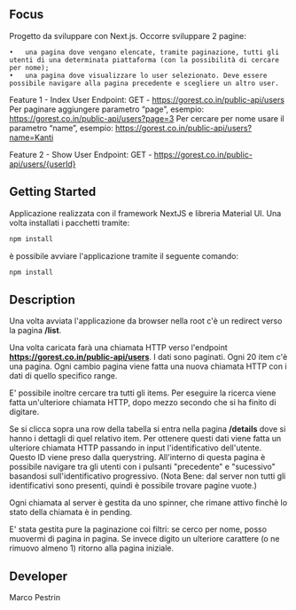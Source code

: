 ## Focus
Progetto da sviluppare con Next.js.
Occorre sviluppare 2 pagine: 

	•   una pagina dove vengano elencate, tramite paginazione, tutti gli utenti di una determinata piattaforma (con la possibilità di cercare per nome);
	•	una pagina dove visualizzare lo user selezionato. Deve essere possibile navigare alla pagina precedente e scegliere un altro user.

Feature 1 - Index User
Endpoint: GET - https://gorest.co.in/public-api/users Per paginare aggiungere parametro “page”, esempio: https://gorest.co.in/public-api/users?page=3
Per cercare per nome usare il parametro “name”, esempio: https://gorest.co.in/public-api/users?name=Kanti

Feature 2 - Show User
Endpoint: GET - https://gorest.co.in/public-api/users/{userId}
## Getting Started

Applicazione realizzata con il framework NextJS e libreria Material UI.
Una volta installati i pacchetti tramite:
```bash
npm install
```
è possibile avviare l'applicazione tramite il seguente comando:
```bash
npm install
```

## Description

Una volta avviata l'applicazione da browser nella root c'è un redirect verso la pagina **/list**.

Una volta caricata farà una chiamata HTTP verso l'endpoint **https://gorest.co.in/public-api/users**. I dati sono paginati. Ogni 20 item c'è una pagina. Ogni cambio pagina viene fatta una nuova chiamata HTTP con i dati di quello specifico range.

E' possibile inoltre cercare tra tutti gli items. Per eseguire la ricerca viene fatta un'ulteriore chiamata HTTP, dopo mezzo secondo che si ha finito di digitare.

Se si clicca sopra una row della tabella si entra nella pagina **/details** dove si hanno i dettagli di quel relativo item. Per ottenere questi dati viene fatta un ulteriore chiamata HTTP passando in input l'identificativo dell'utente. Questo ID viene preso dalla querystring. All'interno di questa pagina è possibile navigare tra gli utenti con i pulsanti "precedente" e "sucessivo" basandosi sull'identificativo progressivo. 
(Nota Bene: dal server non tutti gli identificativi sono presenti, quindi è possibile trovare pagine vuote.)

Ogni chiamata al server è gestita da uno spinner, che rimane attivo finchè lo stato della chiamata è in pending.

E' stata gestita pure la paginazione coi filtri: se cerco per nome, posso muovermi di pagina in pagina. Se invece digito un ulteriore carattere (o ne rimuovo almeno 1) ritorno alla pagina iniziale.

## Developer
Marco Pestrin
